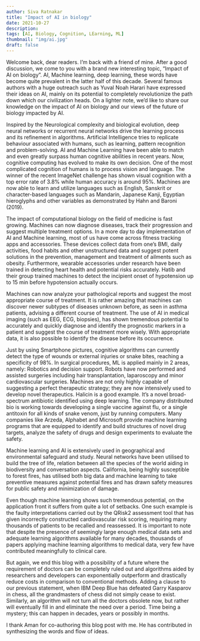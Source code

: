```yaml
---
author: Siva Ratnakar
title: "Impact of AI in biology"
date: 2021-10-27
description: 
tags: [AI, Biology, Cognition, LEarning, ML]
thumbnail: "img/ai.jpg"
draft: false
---
```


Welcome back, dear readers. I’m back with a friend of mine. After a good discussion, we come to you with a brand new interesting topic, “Impact of AI on biology”. AI, Machine learning, deep learning, these words have become quite prevalent in the latter half of this decade. Several famous authors with a huge outreach such as Yuval Noah Harari have expressed their ideas on AI, mainly on its potential to completely revolutionize the path down which our civilization heads. On a lighter note, we’d like to share our knowledge on the impact of AI on biology and our views of the future of biology impacted by AI. 

Inspired by the Neurological complexity and biological evolution, deep neural networks or recurrent neural networks drive the learning process and its refinement in algorithms. Artificial Intelligence tries to replicate behaviour associated with humans, such as learning, pattern recognition and problem-solving. AI and Machine Learning have been able to match and even greatly surpass human cognitive abilities in recent years. Now, cognitive computing has evolved to make its own decision. One of the most complicated cognition of humans is to process vision and language. The winner of the recent ImageNet challenge has shown visual cognition with a top error rate of 3.8% while human accuracy is around 95%. Machines are now able to learn and utilize languages such as English, Sanskrit or character-based languages such as Mandarin, Japanese Kanji, Egyptian hieroglyphs and other variables as demonstrated by Hahn and Baroni (2019).

The impact of computational biology on the field of medicine is fast growing. Machines can now diagnose diseases, track their progression and suggest multiple treatment options. In a more day to day implementation of AI and Machine learning, most of us have come across fitness tracking apps and accessories. These devices collect data from one’s BMI, daily activities, food habits and other unstructured data and suggest potent solutions in the prevention, management and treatment of ailments such as obesity. Furthermore, wearable accessories under research have been trained in detecting heart health and potential risks accurately. Hatib and their group trained machines to detect the incipient onset of hypotension up to 15 min before hypotension actually occurs.

Machines can now analyze your pathological reports and suggest the most appropriate course of treatment. It is rather amazing that machines can discover newer subtypes of diseases unknown before, as seen in asthma patients, advising a different course of treatment. The use of AI in medical imaging (such as EEG, ECG, biopsies), has shown tremendous potential to accurately and quickly diagnose and identify the prognostic markers in a patient and suggest the course of treatment more wisely. With appropriate data, it is also possible to identify the disease before its occurrence.

Just by using Smartphone pictures, cognitive algorithms can currently detect the type of wounds or external injuries or snake bites, reaching a specificity of 98%. In surgical procedures, ML is applied mainly in 2 areas, namely: Robotics and decision support. Robots have now performed and assisted surgeries including hair transplantation, laparoscopy and minor cardiovascular surgeries. Machines are not only highly capable of suggesting a perfect therapeutic strategy; they are now intensively used to develop novel therapeutics. Halicin is a good example. It’s a novel broad-spectrum antibiotic identified using deep learning. The company distributed bio is working towards developing a single vaccine against flu, or a single antitoxin for all kinds of snake venom, just by running computers. Many companies like Arzeda, Alphabet and Microsoft provide machine learning programs that are equipped to identify and build structures of novel drug targets, analyze the safety of drugs and design experiments to evaluate the safety.

Machine learning and AI is extensively used in geographical and environmental safeguard and study. Neural networks have been utilised to build the tree of life, relation between all the species of the world aiding in biodiversity and conversation aspects. California, being highly susceptible to forest fires, has utilised both big data and machine learning to take preventive measures against potential fires and has drawn safety measures for public safety and minimization of damage.

Even though machine learning shows such tremendous potential, on the application front it suffers from quite a lot of setbacks. One such example is the faulty interpretations carried out by the QRisk2 assessment tool that has given incorrectly constructed cardiovascular risk scoring, requiring many thousands of patients to be recalled and reassessed. It is important to note that despite the presence of seemingly large enough medical data sets and adequate learning algorithms available for many decades, thousands of papers applying machine learning algorithms to medical data, very few have contributed meaningfully to clinical care.

But again, we end this blog with a possibility of a future where the requirement of doctors can be completely ruled out and algorithms aided by researchers and developers can exponentially outperform and drastically reduce costs in comparison to conventional methods. Adding a clause to our previous statement, when IBM Deep Blue has defeated Garry Kasparov in chess, all the grandmasters of chess did not simply cease to exist. Similarly, an algorithm will not turn all the doctors obsolete now, but rather will eventually fill in and eliminate the need over a period. Time being a mystery; this can happen in decades, years or possibly in months.

I thank Aman for co-authoring this blog post with me. He has contributed in synthesizing the words and flow of ideas.